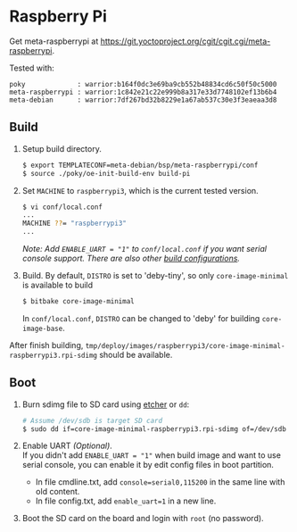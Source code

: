 Raspberry Pi
============
Get meta-raspberrypi at <https://git.yoctoproject.org/cgit/cgit.cgi/meta-raspberrypi>.

Tested with:
```
poky             : warrior:b164f0dc3e69ba9cb552b48834cd6c50f50c5000
meta-raspberrypi : warrior:1c842e21c22e999b8a317e33d7748102ef13b6b4
meta-debian      : warrior:7df267bd32b8229e1a67ab537c30e3f3eaeaa3d8
```

Build
-----
1. Setup build directory.
   ```sh
   $ export TEMPLATECONF=meta-debian/bsp/meta-raspberrypi/conf
   $ source ./poky/oe-init-build-env build-pi
   ```

2. Set `MACHINE` to `raspberrypi3`, which is the current tested version.
   ```sh
   $ vi conf/local.conf
   ...
   MACHINE ??= "raspberrypi3"
   ...
   ```

   _Note: Add `ENABLE_UART = "1"` to `conf/local.conf` if you want serial console support.
   There are also other [build configurations](https://meta-raspberrypi.readthedocs.io/en/latest/extra-build-config.html)._

3. Build.
   By default, `DISTRO` is set to 'deby-tiny', so only `core-image-minimal` is available to build
   ```sh
   $ bitbake core-image-minimal
   ```

   In `conf/local.conf`, `DISTRO` can be changed to 'deby' for building `core-image-base`.

After finish building, `tmp/deploy/images/raspberrypi3/core-image-minimal-raspberrypi3.rpi-sdimg` should be available.

Boot
----
1. Burn sdimg file to SD card using [etcher](https://www.balena.io/etcher/) or `dd`:
   ```sh
   # Assume /dev/sdb is target SD card
   $ sudo dd if=core-image-minimal-raspberrypi3.rpi-sdimg of=/dev/sdb
   ```

2. Enable UART _(Optional)_.  
   If you didn't add `ENABLE_UART = "1"` when build image
   and want to use serial console, you can enable it by edit config files in boot partition.
   - In file cmdline.txt, add `console=serial0,115200` in the same line with old content.
   - In file config.txt, add `enable_uart=1` in a new line.

3. Boot the SD card on the board and login with `root` (no password).
